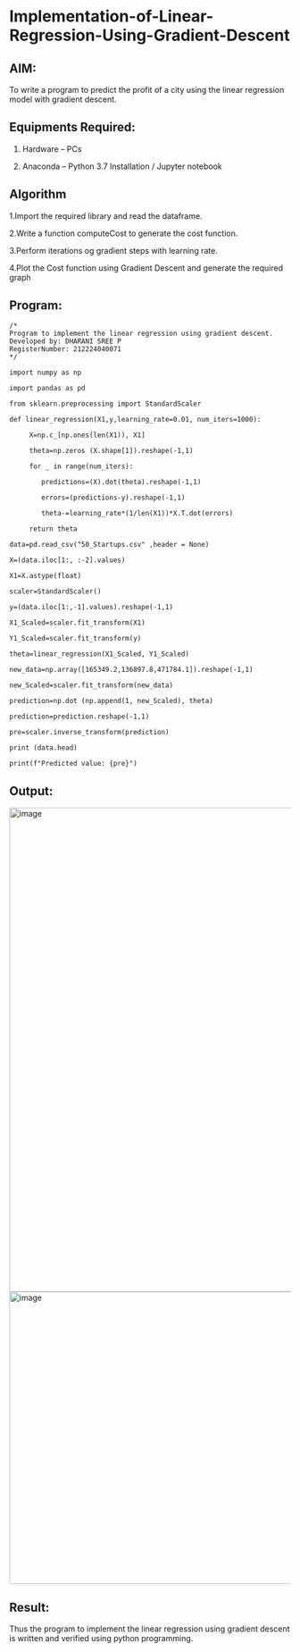 # Implementation-of-Linear-Regression-Using-Gradient-Descent

## AIM:

To write a program to predict the profit of a city using the linear regression model with gradient descent.

## Equipments Required:

1. Hardware – PCs
  
2. Anaconda – Python 3.7 Installation / Jupyter notebook

## Algorithm

1.Import the required library and read the dataframe. 

2.Write a function computeCost to generate the cost function. 

3.Perform iterations og gradient steps with learning rate. 

4.Plot the Cost function using Gradient Descent and generate the required graph

## Program:
```
/*
Program to implement the linear regression using gradient descent.
Developed by: DHARANI SREE P
RegisterNumber: 212224040071
*/
```

```
import numpy as np

import pandas as pd

from sklearn.preprocessing import StandardScaler

def linear_regression(X1,y,learning_rate=0.01, num_iters=1000):

     X=np.c_[np.ones(len(X1)), X1]

     theta=np.zeros (X.shape[1]).reshape(-1,1)

     for _ in range(num_iters):

        predictions=(X).dot(theta).reshape(-1,1)

        errors=(predictions-y).reshape(-1,1)

        theta-=learning_rate*(1/len(X1))*X.T.dot(errors)

     return theta

data=pd.read_csv("50_Startups.csv" ,header = None)

X=(data.iloc[1:, :-2].values)

X1=X.astype(float)

scaler=StandardScaler()

y=(data.iloc[1:,-1].values).reshape(-1,1)

X1_Scaled=scaler.fit_transform(X1)

Y1_Scaled=scaler.fit_transform(y)

theta=linear_regression(X1_Scaled, Y1_Scaled)

new_data=np.array([165349.2,136897.8,471784.1]).reshape(-1,1)

new_Scaled=scaler.fit_transform(new_data)

prediction=np.dot (np.append(1, new_Scaled), theta)

prediction=prediction.reshape(-1,1)

pre=scaler.inverse_transform(prediction)

print (data.head)

print(f"Predicted value: {pre}")

```              

## Output:

<img width="736" height="867" alt="image" src="https://github.com/user-attachments/assets/0d76775f-80a2-4e54-a7bd-98130099747e" />

<img width="685" height="523" alt="image" src="https://github.com/user-attachments/assets/5182381d-4ddb-47dd-8ee0-b9413e4d9c5c" />

## Result:

Thus the program to implement the linear regression using gradient descent is written and verified using python programming.

